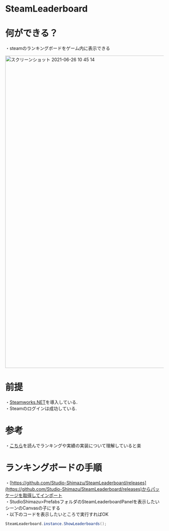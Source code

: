 # SteamLeaderboard
# 何ができる？
・steamのランキングボードをゲーム内に表示できる

<img width="992" alt="スクリーンショット 2021-06-26 10 45 14" src="https://user-images.githubusercontent.com/6568021/123498569-ba471f00-d66b-11eb-93da-1671bf48b431.png">


# 前提
・[Steamworks.NET](https://steamworks.github.io)を導入している.  
・Steamのログインは成功している.  

# 参考
・[こちら](https://kan-kikuchi.hatenablog.com/entry/Steam_Ranking)を読んでランキングや実績の実装について理解していると楽


# ランキングボードの手順
・[https://github.com/Studio-Shimazu/SteamLeaderboard/releases](https://github.com/Studio-Shimazu/SteamLeaderboard/releases)からパッケージを取得してインポート  
・StudioShimazu>PrefabsフォルダのSteamLeaderboardPanelを表示したいシーンのCanvasの子にする  
・以下のコードを表示したいところで実行すればOK  

```csharp
SteamLeaderboard.instance.ShowLeaderboards();
```

